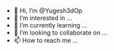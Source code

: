 - 👋 Hi, I’m @Yugesh3dOp
- 👀 I’m interested in ...
- 🌱 I’m currently learning ...
- 💞️ I’m looking to collaborate on ...
- 📫 How to reach me ...

<!---
Yugesh3dOp/Yugesh3dOp is a ✨ special ✨ repository because its `README.md` (this file) appears on your GitHub profile.
You can click the Preview link to take a look at your changes.
--->

